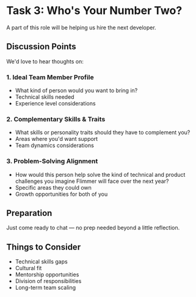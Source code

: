 # Task 3: Who's Your Number Two?

A part of this role will be helping us hire the next developer.

## Discussion Points

We'd love to hear thoughts on:

### 1. Ideal Team Member Profile
- What kind of person would you want to bring in?
- Technical skills needed
- Experience level considerations

### 2. Complementary Skills & Traits
- What skills or personality traits should they have to complement you?
- Areas where you'd want support
- Team dynamics considerations

### 3. Problem-Solving Alignment
- How would this person help solve the kind of technical and product challenges you imagine Flimmer will face over the next year?
- Specific areas they could own
- Growth opportunities for both of you

## Preparation

Just come ready to chat — no prep needed beyond a little reflection.

## Things to Consider

- Technical skills gaps
- Cultural fit
- Mentorship opportunities
- Division of responsibilities
- Long-term team scaling